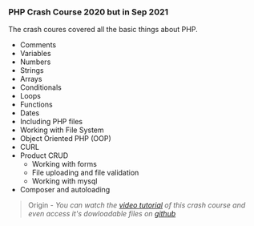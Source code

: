 ### PHP Crash Course 2020 but in Sep 2021

The crash coures covered all the basic things about PHP. 

 - Comments
 - Variables
 - Numbers
 - Strings
 - Arrays
 - Conditionals
 - Loops
 - Functions
 - Dates
 - Including PHP files
 - Working with File System
 - Object Oriented PHP (OOP)
 - CURL
 - Product CRUD
    - Working with forms
    - File uploading and file validation
    - Working with mysql
 - Composer and autoloading
 
 > Origin - *You can watch the [video tutorial](https://youtu.be/2eebptXfEvw) of this crash course and even access it's dowloadable files on [github](https://github.com/thecodeholic/php-crash-course-2020)*
